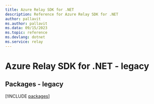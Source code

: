 ```yaml
---
title: Azure Relay SDK for .NET
description: Reference for Azure Relay SDK for .NET
author: pallavit
ms.author: pallavit
ms.data: 09/15/2023
ms.topic: reference
ms.devlang: dotnet
ms.service: relay
---
```

# Azure Relay SDK for .NET - legacy
## Packages - legacy
[!INCLUDE [packages](relay-index.md)]